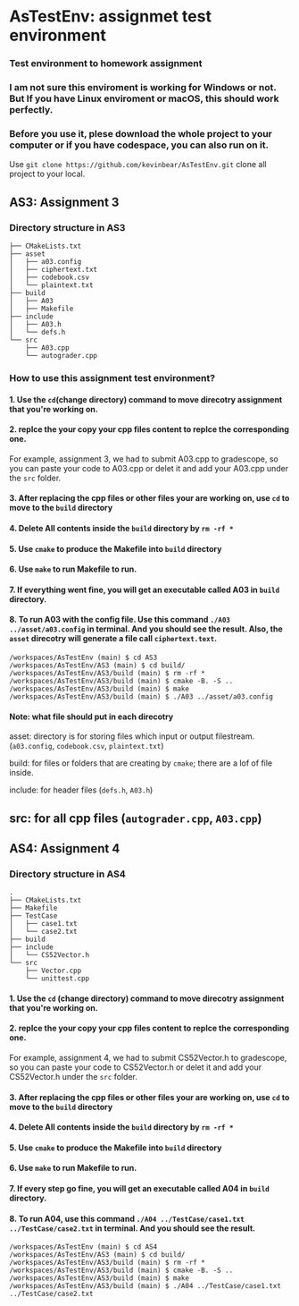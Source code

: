 # AsTestEnv: assignmet test environment
### Test environment to homework assignment
### I am not sure this enviroment is working for Windows or not. But If you have Linux enviroment or macOS, this should work perfectly. 
### Before you use it, plese download the whole project to your computer or if you have codespace, you can also run on it.
Use `git clone https://github.com/kevinbear/AsTestEnv.git` clone all project to your local.

## AS3: Assignment 3
### Directory structure in AS3
```
├── CMakeLists.txt
├── asset
│   ├── a03.config
│   ├── ciphertext.txt
│   ├── codebook.csv
│   └── plaintext.txt
├── build
│   ├── A03
│   ├── Makefile
├── include
│   ├── A03.h
│   └── defs.h
└── src
    ├── A03.cpp
    └── autograder.cpp
```
### How to use this assignment test environment?
#### 1. Use the `cd`(change directory) command to move direcotry assignment that you're working on. 

#### 2. replce the your copy your cpp files content to replce the corresponding one.
For example, assignment 3, we had to submit A03.cpp to gradescope, so you can paste your code to A03.cpp or delet it and add your A03.cpp under the `src` folder. 

#### 3. After replacing the cpp files or other files your are working on, use `cd` to move to the `build` directory

#### 4. Delete All contents inside the `build` directory by `rm -rf *`

#### 5. Use `cmake` to produce the Makefile into `build` directory

#### 6. Use `make` to run Makefile to run.

#### 7. If everything went fine, you will get an executable called A03 in `build` directory.

#### 8. To run A03 with the config file. Use this command `./A03 ../asset/a03.config` in terminal. And you should see the result. Also, the `asset` direcotry will generate a file call `ciphertext.text`.

```
/workspaces/AsTestEnv (main) $ cd AS3
/workspaces/AsTestEnv/AS3 (main) $ cd build/
/workspaces/AsTestEnv/AS3/build (main) $ rm -rf *
/workspaces/AsTestEnv/AS3/build (main) $ cmake -B. -S ..
/workspaces/AsTestEnv/AS3/build (main) $ make
/workspaces/AsTestEnv/AS3/build (main) $ ./A03 ../asset/a03.config
```
#### Note: what file should put in each direcotry
asset: directory is for storing files which input or output filestream. (`a03.config`, `codebook.csv`, `plaintext.txt`)

build: for files or folders that are creating by `cmake`; there are a lof of file inside.

include: for header files (`defs.h`, `A03.h`)

src: for all cpp files (`autograder.cpp`, `A03.cpp`)
---

## AS4: Assignment 4
### Directory structure in AS4
```
.
├── CMakeLists.txt
├── Makefile
├── TestCase
│   ├── case1.txt
│   └── case2.txt
├── build
├── include
│   └── CS52Vector.h
└── src
    ├── Vector.cpp
    └── unittest.cpp
```

#### 1. Use the `cd` (change directory) command to move direcotry assignment that you're working on. 

#### 2. replce the your copy your cpp files content to replce the corresponding one.
For example, assignment 4, we had to submit CS52Vector.h to gradescope, so you can paste your code to CS52Vector.h or delet it and add your CS52Vector.h under the `src` folder. 

#### 3. After replacing the cpp files or other files your are working on, use `cd` to move to the `build` directory

#### 4. Delete All contents inside the `build` directory by `rm -rf *`

#### 5. Use `cmake` to produce the Makefile into `build` directory

#### 6. Use `make` to run Makefile to run.

#### 7. If every step go fine, you will get an executable called A04 in `build` directory.

#### 8. To run A04, use this command `./A04 ../TestCase/case1.txt ../TestCase/case2.txt` in terminal. And you should see the result.

```
/workspaces/AsTestEnv (main) $ cd AS4
/workspaces/AsTestEnv/AS3 (main) $ cd build/
/workspaces/AsTestEnv/AS3/build (main) $ rm -rf *
/workspaces/AsTestEnv/AS3/build (main) $ cmake -B. -S ..
/workspaces/AsTestEnv/AS3/build (main) $ make
/workspaces/AsTestEnv/AS3/build (main) $ ./A04 ../TestCase/case1.txt ../TestCase/case2.txt
```
